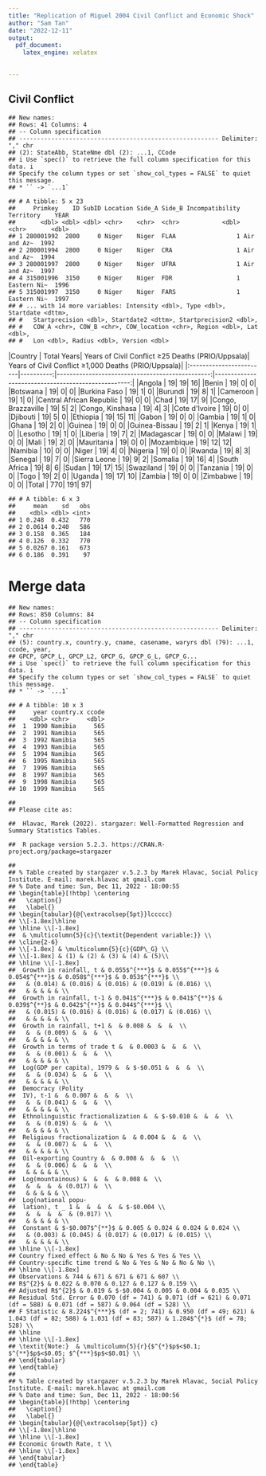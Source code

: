 ```yaml
---
title: "Replication of Miguel 2004 Civil Conflict and Economic Shock"
author: "Sam Tan"
date: "2022-12-11"
output:
  pdf_document: 
    latex_engine: xelatex
    

---
```




## Civil Conflict



```
## New names:
## Rows: 41 Columns: 4
## -- Column specification
## -------------------------------------------------------- Delimiter: "," chr
## (2): StateAbb, StateNme dbl (2): ...1, CCode
## i Use `spec()` to retrieve the full column specification for this data. i
## Specify the column types or set `show_col_types = FALSE` to quiet this message.
## * `` -> `...1`
```



```
## # A tibble: 5 x 23
##     Primkey    ID SubID Location Side_A Side_B Incompatibility Territory    YEAR
##       <dbl> <dbl> <dbl> <chr>    <chr>  <chr>            <dbl> <chr>       <dbl>
## 1 280001992  2800     0 Niger    Niger  FLAA                 1 Air and Az~  1992
## 2 280001994  2800     0 Niger    Niger  CRA                  1 Air and Az~  1994
## 3 280001997  2800     0 Niger    Niger  UFRA                 1 Air and Az~  1997
## 4 315001996  3150     0 Niger    Niger  FDR                  1 Eastern Ni~  1996
## 5 315001997  3150     0 Niger    Niger  FARS                 1 Eastern Ni~  1997
## # ... with 14 more variables: Intensity <dbl>, Type <dbl>, Startdate <dttm>,
## #   Startprecision <dbl>, Startdate2 <dttm>, Startprecision2 <dbl>,
## #   COW_A <chr>, COW_B <chr>, COW_location <chr>, Region <dbl>, Lat <dbl>,
## #   Lon <dbl>, Radius <dbl>, Version <dbl>
```



|Country                  | Total
Years| Years of Civil Conﬂict ≥25 Deaths (PRIO/Uppsala)| Years of Civil Conﬂict ≥1,000 Deaths (PRIO/Uppsala)|
|:------------------------|----------:|------------------------------------------------:|---------------------------------------------------:|
|Angola                   |         19|                                               19|                                                  16|
|Benin                    |         19|                                                0|                                                   0|
|Botswana                 |         19|                                                0|                                                   0|
|Burkina Faso             |         19|                                                1|                                                   0|
|Burundi                  |         19|                                                8|                                                   1|
|Cameroon                 |         19|                                                1|                                                   0|
|Central African Republic |         19|                                                0|                                                   0|
|Chad                     |         19|                                               17|                                                   9|
|Congo, Brazzaville       |         19|                                                5|                                                   2|
|Congo, Kinshasa          |         19|                                                4|                                                   3|
|Cote d'Ivoire            |         19|                                                0|                                                   0|
|Djibouti                 |         19|                                                5|                                                   0|
|Ethiopia                 |         19|                                               15|                                                  11|
|Gabon                    |         19|                                                0|                                                   0|
|Gambia                   |         19|                                                1|                                                   0|
|Ghana                    |         19|                                                2|                                                   0|
|Guinea                   |         19|                                                0|                                                   0|
|Guinea-Bissau            |         19|                                                2|                                                   1|
|Kenya                    |         19|                                                1|                                                   0|
|Lesotho                  |         19|                                                1|                                                   0|
|Liberia                  |         19|                                                7|                                                   2|
|Madagascar               |         19|                                                0|                                                   0|
|Malawi                   |         19|                                                0|                                                   0|
|Mali                     |         19|                                                2|                                                   0|
|Mauritania               |         19|                                                0|                                                   0|
|Mozambique               |         19|                                               12|                                                  12|
|Namibia                  |         10|                                                0|                                                   0|
|Niger                    |         19|                                                4|                                                   0|
|Nigeria                  |         19|                                                0|                                                   0|
|Rwanda                   |         19|                                                8|                                                   3|
|Senegal                  |         19|                                                7|                                                   0|
|Sierra Leone             |         19|                                                9|                                                   2|
|Somalia                  |         19|                                               16|                                                   4|
|South Africa             |         19|                                                8|                                                   6|
|Sudan                    |         19|                                               17|                                                  15|
|Swaziland                |         19|                                                0|                                                   0|
|Tanzania                 |         19|                                                0|                                                   0|
|Togo                     |         19|                                                2|                                                   0|
|Uganda                   |         19|                                               17|                                                  10|
|Zambia                   |         19|                                                0|                                                   0|
|Zimbabwe                 |         19|                                                0|                                                   0|
|Total                    |        770|                                              191|                                                  97|

```
## # A tibble: 6 x 3
##     mean    sd   obs
##    <dbl> <dbl> <int>
## 1 0.248  0.432   770
## 2 0.0614 0.240   586
## 3 0.158  0.365   184
## 4 0.126  0.332   770
## 5 0.0267 0.161   673
## 6 0.186  0.391    97
```

# Merge data


```
## New names:
## Rows: 850 Columns: 84
## -- Column specification
## -------------------------------------------------------- Delimiter: "," chr
## (5): country.x, country.y, cname, casename, waryrs dbl (79): ...1, ccode, year,
## GPCP, GPCP_L, GPCP_L2, GPCP_G, GPCP_G_L, GPCP_G...
## i Use `spec()` to retrieve the full column specification for this data. i
## Specify the column types or set `show_col_types = FALSE` to quiet this message.
## * `` -> `...1`
```

```
## # A tibble: 10 x 3
##     year country.x ccode
##    <dbl> <chr>     <dbl>
##  1  1990 Namibia     565
##  2  1991 Namibia     565
##  3  1992 Namibia     565
##  4  1993 Namibia     565
##  5  1994 Namibia     565
##  6  1995 Namibia     565
##  7  1996 Namibia     565
##  8  1997 Namibia     565
##  9  1998 Namibia     565
## 10  1999 Namibia     565
```


```
## 
## Please cite as:
```

```
##  Hlavac, Marek (2022). stargazer: Well-Formatted Regression and Summary Statistics Tables.
```

```
##  R package version 5.2.3. https://CRAN.R-project.org/package=stargazer
```

```
## 
## % Table created by stargazer v.5.2.3 by Marek Hlavac, Social Policy Institute. E-mail: marek.hlavac at gmail.com
## % Date and time: Sun, Dec 11, 2022 - 18:00:55
## \begin{table}[!htbp] \centering 
##   \caption{} 
##   \label{} 
## \begin{tabular}{@{\extracolsep{5pt}}lccccc} 
## \\[-1.8ex]\hline 
## \hline \\[-1.8ex] 
##  & \multicolumn{5}{c}{\textit{Dependent variable:}} \\ 
## \cline{2-6} 
## \\[-1.8ex] & \multicolumn{5}{c}{GDP\_G} \\ 
## \\[-1.8ex] & (1) & (2) & (3) & (4) & (5)\\ 
## \hline \\[-1.8ex] 
##  Growth in rainfall, t & 0.055$^{***}$ & 0.055$^{***}$ & 0.054$^{***}$ & 0.058$^{***}$ & 0.053$^{***}$ \\ 
##   & (0.014) & (0.016) & (0.016) & (0.019) & (0.016) \\ 
##   & & & & & \\ 
##  Growth in rainfall, t-1 & 0.041$^{***}$ & 0.041$^{**}$ & 0.039$^{**}$ & 0.042$^{**}$ & 0.044$^{***}$ \\ 
##   & (0.015) & (0.016) & (0.016) & (0.017) & (0.016) \\ 
##   & & & & & \\ 
##  Growth in rainfall, t+1 &  & 0.008 &  &  &  \\ 
##   &  & (0.009) &  &  &  \\ 
##   & & & & & \\ 
##  Growth in terms of trade t &  & 0.0003 &  &  &  \\ 
##   &  & (0.001) &  &  &  \\ 
##   & & & & & \\ 
##  Log(GDP per capita), 1979 &  & $-$0.051 &  &  &  \\ 
##   &  & (0.034) &  &  &  \\ 
##   & & & & & \\ 
##  Democracy (Polity
##  IV), t-1 &  & 0.007 &  &  &  \\ 
##   &  & (0.041) &  &  &  \\ 
##   & & & & & \\ 
##  Ethnolinguistic fractionalization &  & $-$0.010 &  &  &  \\ 
##   &  & (0.019) &  &  &  \\ 
##   & & & & & \\ 
##  Religious fractionalization &  & 0.004 &  &  &  \\ 
##   &  & (0.007) &  &  &  \\ 
##   & & & & & \\ 
##  Oil-exporting Country &  & 0.008 &  &  &  \\ 
##   &  & (0.006) &  &  &  \\ 
##   & & & & & \\ 
##  Log(mountainous) &  &  &  & 0.008 &  \\ 
##   &  &  &  & (0.017) &  \\ 
##   & & & & & \\ 
##  Log(national popu-
##  lation), t _ 1 &  &  &  &  & $-$0.004 \\ 
##   &  &  &  &  & (0.017) \\ 
##   & & & & & \\ 
##  Constant & $-$0.007$^{**}$ & 0.005 & 0.024 & 0.024 & 0.024 \\ 
##   & (0.003) & (0.045) & (0.017) & (0.017) & (0.015) \\ 
##   & & & & & \\ 
## \hline \\[-1.8ex] 
## Country fixed effect & No & No & Yes & Yes & Yes \\ 
## Country-speciﬁc time trend & No & Yes & No & No & No \\ 
## \hline \\[-1.8ex] 
## Observations & 744 & 671 & 671 & 671 & 607 \\ 
## R$^{2}$ & 0.022 & 0.070 & 0.127 & 0.127 & 0.159 \\ 
## Adjusted R$^{2}$ & 0.019 & $-$0.004 & 0.005 & 0.004 & 0.035 \\ 
## Residual Std. Error & 0.070 (df = 741) & 0.071 (df = 621) & 0.071 (df = 588) & 0.071 (df = 587) & 0.064 (df = 528) \\ 
## F Statistic & 8.224$^{***}$ (df = 2; 741) & 0.950 (df = 49; 621) & 1.043 (df = 82; 588) & 1.031 (df = 83; 587) & 1.284$^{*}$ (df = 78; 528) \\ 
## \hline 
## \hline \\[-1.8ex] 
## \textit{Note:}  & \multicolumn{5}{r}{$^{*}$p$<$0.1; $^{**}$p$<$0.05; $^{***}$p$<$0.01} \\ 
## \end{tabular} 
## \end{table} 
## 
## % Table created by stargazer v.5.2.3 by Marek Hlavac, Social Policy Institute. E-mail: marek.hlavac at gmail.com
## % Date and time: Sun, Dec 11, 2022 - 18:00:56
## \begin{table}[!htbp] \centering 
##   \caption{} 
##   \label{} 
## \begin{tabular}{@{\extracolsep{5pt}} c} 
## \\[-1.8ex]\hline 
## \hline \\[-1.8ex] 
## Economic Growth Rate, t \\ 
## \hline \\[-1.8ex] 
## \end{tabular} 
## \end{table}
```



